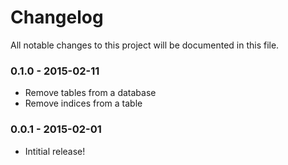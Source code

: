 # Changelog

All notable changes to this project will be documented in this file.

### 0.1.0 - 2015-02-11

* Remove tables from a database
* Remove indices from a table

### 0.0.1 - 2015-02-01

* Intitial release!
